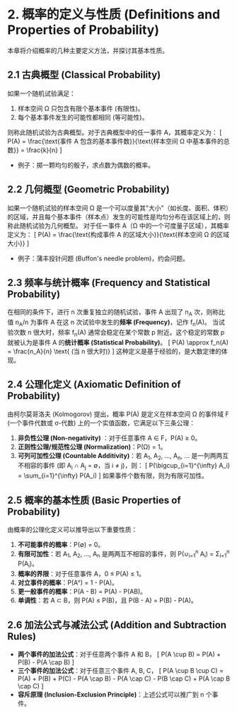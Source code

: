 # 2. 概率的定义与性质 (Definitions and Properties of Probability)

本章将介绍概率的几种主要定义方法，并探讨其基本性质。

## 2.1 古典概型 (Classical Probability)

如果一个随机试验满足：
1.  样本空间 Ω 只包含有限个基本事件 (有限性)。
2.  每个基本事件发生的可能性都相同 (等可能性)。

则称此随机试验为古典概型。对于古典概型中的任一事件 A，其概率定义为：
\[ P(A) = \frac{\text{事件 A 包含的基本事件数}}{\text{样本空间 Ω 中基本事件的总数}} = \frac{k}{n} \]

*   例子：掷一颗均匀的骰子，求点数为偶数的概率。

## 2.2 几何概型 (Geometric Probability)

如果一个随机试验的样本空间 Ω 是一个可以度量其"大小"（如长度、面积、体积）的区域，并且每个基本事件（样本点）发生的可能性是均匀分布在该区域上的，则称此随机试验为几何概型。
对于任一事件 A（Ω 中的一个可度量子区域），其概率定义为：
\[ P(A) = \frac{\text{构成事件 A 的区域大小}}{\text{样本空间 Ω 的区域大小}} \]

*   例子：蒲丰投针问题 (Buffon's needle problem)，约会问题。

## 2.3 频率与统计概率 (Frequency and Statistical Probability)

在相同的条件下，进行 n 次重复独立的随机试验，事件 A 出现了 n<sub>A</sub> 次，则称比值 n<sub>A</sub>/n 为事件 A 在这 n 次试验中发生的**频率 (Frequency)**，记作 f<sub>n</sub>(A)。
当试验次数 n 很大时，频率 f<sub>n</sub>(A) 通常会稳定在某个常数 p 附近。这个稳定的常数 p 就被认为是事件 A 的**统计概率 (Statistical Probability)**。
\[ P(A) \approx f_n(A) = \frac{n_A}{n} \text{ (当 n 很大时)} \]
这种定义是基于经验的，是大数定律的体现。

## 2.4 公理化定义 (Axiomatic Definition of Probability)

由柯尔莫哥洛夫 (Kolmogorov) 提出，概率 P(A) 是定义在样本空间 Ω 的事件域 F (一个事件代数或 σ-代数) 上的一个实值函数，它满足以下三条公理：
1.  **非负性公理 (Non-negativity)** ：对于任意事件 A ∈ F，P(A) ≥ 0。
2.  **正则性公理/规范性公理 (Normalization)**：P(Ω) = 1。
3.  **可列可加性公理 (Countable Additivity)**：若 A<sub>1</sub>, A<sub>2</sub>, ..., A<sub>n</sub>, ... 是一列两两互不相容的事件 (即 A<sub>i</sub> ∩ A<sub>j</sub> = ∅，当 i ≠ j)，则：
    \[ P(\bigcup_{i=1}^{\infty} A_i) = \sum_{i=1}^{\infty} P(A_i) \]
    如果事件个数有限，则为有限可加性。

## 2.5 概率的基本性质 (Basic Properties of Probability)

由概率的公理化定义可以推导出以下重要性质：
1.  **不可能事件的概率**：P(∅) = 0。
2.  **有限可加性**：若 A<sub>1</sub>, A<sub>2</sub>, ..., A<sub>n</sub> 是两两互不相容的事件，则 P(∪<sub>i=1</sub><sup>n</sup> A<sub>i</sub>) = Σ<sub>i=1</sub><sup>n</sup> P(A<sub>i</sub>)。
3.  **概率的界限**：对于任意事件 A，0 ≤ P(A) ≤ 1。
4.  **对立事件的概率**：P(Aᶜ) = 1 - P(A)。
5.  **更一般事件的概率**：P(A - B) = P(A) - P(AB)。
6.  **单调性**：若 A ⊂ B，则 P(A) ≤ P(B)，且 P(B - A) = P(B) - P(A)。

## 2.6 加法公式与减法公式 (Addition and Subtraction Rules)

*   **两个事件的加法公式**：对于任意两个事件 A 和 B，
    \[ P(A \cup B) = P(A) + P(B) - P(A \cap B) \]
*   **三个事件的加法公式**：对于任意三个事件 A, B, C，
    \[ P(A \cup B \cup C) = P(A) + P(B) + P(C) - P(A \cap B) - P(A \cap C) - P(B \cap C) + P(A \cap B \cap C) \]
*   **容斥原理 (Inclusion-Exclusion Principle)**：上述公式可以推广到 n 个事件。 
